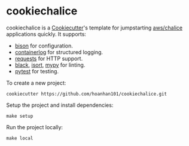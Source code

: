 # cookiechalice

cookiechalice is a [Cookiecutter](https://github.com/cookiecutter/cookiecutter)'s template for jumpstarting [aws/chalice](https://github.com/aws/chalice) applications quickly. It supports:
- [bison](https://github.com/edaniszewski/bison) for configuration.
- [containerlog](https://github.com/vapor-ware/containerlog) for structured logging.
- [requests](https://github.com/psf/requests) for HTTP support.
- [black](https://github.com/psf/black), [isort](https://github.com/PyCQA/isort), [mypy](https://github.com/python/mypy) for linting.
- [pytest](https://github.com/pytest-dev/pytest) for testing.

To create a new project:
```
cookiecutter https://github.com/hoanhan101/cookiechalice.git
```

Setup the project and install dependencies:
```
make setup
```

Run the project locally:
```
make local
```
